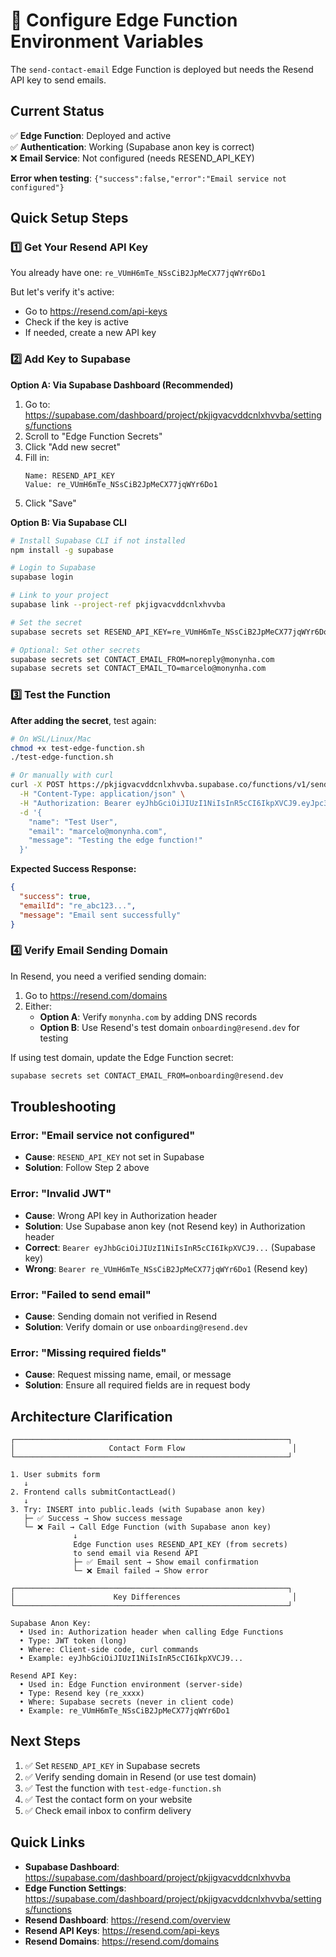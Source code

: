 # 🔧 Configure Edge Function Environment Variables

The `send-contact-email` Edge Function is deployed but needs the Resend API key to send emails.

## Current Status

✅ **Edge Function**: Deployed and active  
✅ **Authentication**: Working (Supabase anon key is correct)  
❌ **Email Service**: Not configured (needs RESEND_API_KEY)

**Error when testing**: `{"success":false,"error":"Email service not configured"}`

## Quick Setup Steps

### 1️⃣ Get Your Resend API Key

You already have one: `re_VUmH6mTe_NSsCiB2JpMeCX77jqWYr6Do1`

But let's verify it's active:
- Go to https://resend.com/api-keys
- Check if the key is active
- If needed, create a new API key

### 2️⃣ Add Key to Supabase

**Option A: Via Supabase Dashboard (Recommended)**

1. Go to: https://supabase.com/dashboard/project/pkjigvacvddcnlxhvvba/settings/functions
2. Scroll to "Edge Function Secrets"
3. Click "Add new secret"
4. Fill in:
   ```
   Name: RESEND_API_KEY
   Value: re_VUmH6mTe_NSsCiB2JpMeCX77jqWYr6Do1
   ```
5. Click "Save"

**Option B: Via Supabase CLI**

```bash
# Install Supabase CLI if not installed
npm install -g supabase

# Login to Supabase
supabase login

# Link to your project
supabase link --project-ref pkjigvacvddcnlxhvvba

# Set the secret
supabase secrets set RESEND_API_KEY=re_VUmH6mTe_NSsCiB2JpMeCX77jqWYr6Do1

# Optional: Set other secrets
supabase secrets set CONTACT_EMAIL_FROM=noreply@monynha.com
supabase secrets set CONTACT_EMAIL_TO=marcelo@monynha.com
```

### 3️⃣ Test the Function

**After adding the secret**, test again:

```bash
# On WSL/Linux/Mac
chmod +x test-edge-function.sh
./test-edge-function.sh

# Or manually with curl
curl -X POST https://pkjigvacvddcnlxhvvba.supabase.co/functions/v1/send-contact-email \
  -H "Content-Type: application/json" \
  -H "Authorization: Bearer eyJhbGciOiJIUzI1NiIsInR5cCI6IkpXVCJ9.eyJpc3MiOiJzdXBhYmFzZSIsInJlZiI6InBramlndmFjdmRkY25seGh2dmJhIiwicm9sZSI6ImFub24iLCJpYXQiOjE3NjExMjkzNDIsImV4cCI6MjA3NjcwNTM0Mn0.7OVF6Dbe6ByyU0rVDUXOHwUD3ZgkoQUI-7DxVDr5K8Y" \
  -d '{
    "name": "Test User",
    "email": "marcelo@monynha.com",
    "message": "Testing the edge function!"
  }'
```

**Expected Success Response:**
```json
{
  "success": true,
  "emailId": "re_abc123...",
  "message": "Email sent successfully"
}
```

### 4️⃣ Verify Email Sending Domain

In Resend, you need a verified sending domain:

1. Go to https://resend.com/domains
2. Either:
   - **Option A**: Verify `monynha.com` by adding DNS records
   - **Option B**: Use Resend's test domain `onboarding@resend.dev` for testing

If using test domain, update the Edge Function secret:
```bash
supabase secrets set CONTACT_EMAIL_FROM=onboarding@resend.dev
```

## Troubleshooting

### Error: "Email service not configured"
- **Cause**: `RESEND_API_KEY` not set in Supabase
- **Solution**: Follow Step 2 above

### Error: "Invalid JWT"
- **Cause**: Wrong API key in Authorization header
- **Solution**: Use Supabase anon key (not Resend key) in Authorization header
- **Correct**: `Bearer eyJhbGciOiJIUzI1NiIsInR5cCI6IkpXVCJ9...` (Supabase key)
- **Wrong**: `Bearer re_VUmH6mTe_NSsCiB2JpMeCX77jqWYr6Do1` (Resend key)

### Error: "Failed to send email"
- **Cause**: Sending domain not verified in Resend
- **Solution**: Verify domain or use `onboarding@resend.dev`

### Error: "Missing required fields"
- **Cause**: Request missing name, email, or message
- **Solution**: Ensure all required fields are in request body

## Architecture Clarification

```
┌─────────────────────────────────────────────────────────────┐
│                     Contact Form Flow                        │
└─────────────────────────────────────────────────────────────┘

1. User submits form
   ↓
2. Frontend calls submitContactLead()
   ↓
3. Try: INSERT into public.leads (with Supabase anon key)
   ├─ ✅ Success → Show success message
   └─ ❌ Fail → Call Edge Function (with Supabase anon key)
              ↓
              Edge Function uses RESEND_API_KEY (from secrets)
              to send email via Resend API
              ├─ ✅ Email sent → Show email confirmation
              └─ ❌ Email failed → Show error

┌─────────────────────────────────────────────────────────────┐
│                      Key Differences                         │
└─────────────────────────────────────────────────────────────┘

Supabase Anon Key:
  • Used in: Authorization header when calling Edge Functions
  • Type: JWT token (long)
  • Where: Client-side code, curl commands
  • Example: eyJhbGciOiJIUzI1NiIsInR5cCI6IkpXVCJ9...

Resend API Key:
  • Used in: Edge Function environment (server-side)
  • Type: Resend key (re_xxxx)
  • Where: Supabase secrets (never in client code)
  • Example: re_VUmH6mTe_NSsCiB2JpMeCX77jqWYr6Do1
```

## Next Steps

1. ✅ Set `RESEND_API_KEY` in Supabase secrets
2. ✅ Verify sending domain in Resend (or use test domain)
3. ✅ Test the function with `test-edge-function.sh`
4. ✅ Test the contact form on your website
5. ✅ Check email inbox to confirm delivery

## Quick Links

- **Supabase Dashboard**: https://supabase.com/dashboard/project/pkjigvacvddcnlxhvvba
- **Edge Function Settings**: https://supabase.com/dashboard/project/pkjigvacvddcnlxhvvba/settings/functions
- **Resend Dashboard**: https://resend.com/overview
- **Resend API Keys**: https://resend.com/api-keys
- **Resend Domains**: https://resend.com/domains
